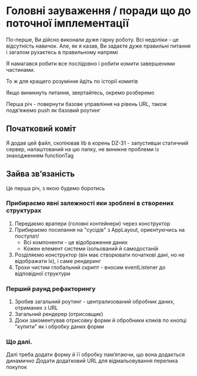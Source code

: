 # Головні зауваження / поради що до поточної імплементації
По-перше, Ви дійсно виконали дуже гарну роботу. Всі недоліки - це відсутність навичок. Але, як я казав, Ви задаєте дуже правильні питання і загалом рухаєтесь в правильному напрямі

Я намагався робити все послідовно і робити комити завершеними частинами.

То ж для кращего розуміння йдіть по історії комитів

Якщо виникнуть питання, звертайтесь, окремо розберемо

Перша річ - повернути базове управління на рівень URL, також подвʼяжемо push як базовий роутинг 

## Початковий коміт
Я додав цей файл, скопіював lib в корень DZ-31 - запустивши статичний сервер, налаштований на цю папку, не виникне проблеми із знаходженням functionTag

## Зайва звʼязаність
Це перша річ, з якою будемо боротись

### Прибираємо явні залежності яки зроблені в створених структурах
1. Передаємо врапери (головні контейнери) через конструктор
2. Прибираємо посилання на "сусідів" з AppLayout, ориєнтуючись на постулат/
   - Всі компоненти - це відображення даних
   - Кожен елемент системи ізольований й самодостаній
3. Розділяємо конструктор (він має створювати початкові дані, но не відображати їх), і саме рендеринг
4. Трохи чистим глобальний скрипт - вносим eventListener до відповідної структури

### Перший раунд рефакторингу
1. Зробив загальний роутинг - централизований обробник даних, отриманих з URL
2. Загальний рендерер (отрисовщик)
3. Доки закоментував отрисовку форми й обробники кликів по кнопці "купити" як і обробку даних форми

### Що далі. 
Далі треба додати форму й її обробку памʼятаючи, що вона додається динамично
Додати додатковий URL для відмальовування перелика покупок
